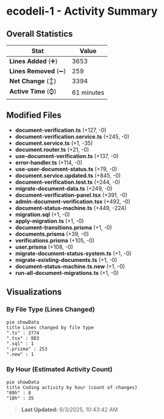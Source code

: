 # ecodeli-1 - Activity Summary 

## Overall Statistics

| Stat                   | Value                                                             |
| ---------------------- | ----------------------------------------------------------------- |
| **Lines Added** (➕)   | 3653                                          |
| **Lines Removed** (➖) | 259                                        |
| **Net Change** (↕)    | 3394                |
| **Active Time** (⌚)   | 61 minutes |


## Modified Files
- **document-verification.ts** (+127, -0)
- **document-verification.service.ts** (+245, -0)
- **document.service.ts** (+1, -35)
- **document.router.ts** (+21, -0)
- **use-document-verification.ts** (+137, -0)
- **error-handler.ts** (+114, -0)
- **use-user-document-status.ts** (+79, -0)
- **document.service.updated.ts** (+845, -0)
- **document-verification.test.ts** (+244, -0)
- **migrate-document-data.ts** (+249, -0)
- **document-verification-panel.tsx** (+391, -0)
- **admin-document-verification.tsx** (+492, -0)
- **document-status-machine.ts** (+449, -224)
- **migration.sql** (+1, -0)
- **apply-migration.ts** (+1, -0)
- **document-transitions.prisma** (+1, -0)
- **documents.prisma** (+39, -0)
- **verifications.prisma** (+105, -0)
- **user.prisma** (+108, -0)
- **migrate-document-status-system.ts** (+1, -0)
- **migrate-existing-documents.ts** (+1, -0)
- **document-status-machine.ts.new** (+1, -0)
- **run-all-document-migrations.ts** (+1, -0)

## Visualizations

### By File Type (Lines Changed)

```mermaid
pie showData
title Lines changed by file type
".ts" : 2774
".tsx" : 883
".sql" : 1
".prisma" : 253
".new" : 1
```

### By Hour (Estimated Activity Count)

```mermaid
pie showData
title Coding activity by hour (count of changes)
"09h" : 8
"10h" : 35
```


> **Last Updated:** 6/3/2025, 10:43:42 AM